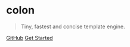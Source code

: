# colon

> Tiny, fastest and concise template engine.


[GitHub](https://github.com/colonjs/colon)
[Get Started](#colon-javascript-template-engine)
